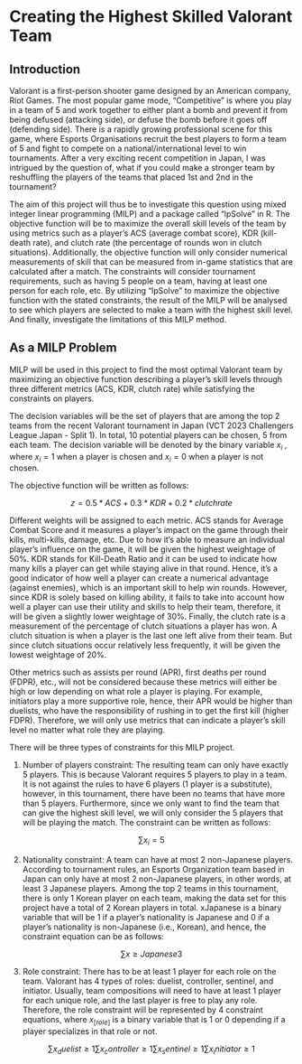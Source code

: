 # Creating the Highest Skilled Valorant Team

## Introduction 
Valorant is a first-person shooter game designed by an American company, Riot Games. The most popular game mode, “Competitive” is where you play in a team of 5 and work together to either plant a bomb and prevent it from being defused (attacking side), or defuse the bomb before it goes off (defending side). There is a rapidly growing professional scene for this game, where Esports Organisations recruit the best players to form a team of 5 and fight to compete on a national/international level to win tournaments. After a very exciting recent competition in Japan, I was intrigued by the question of, what if you could make a stronger team by reshuffling the players of the teams that placed 1st and 2nd in the tournament? 

The aim of this project will thus be to investigate this question using mixed integer linear programming (MILP) and a package called “lpSolve” in R. The objective function will be to maximize the overall skill levels of the team by using metrics such as a player’s ACS (average combat score), KDR (kill-death rate), and clutch rate (the percentage of rounds won in clutch situations). Additionally, the objective function will only consider numerical measurements of skill that can be measured from in-game statistics that are calculated after a match. The constraints will consider tournament requirements, such as having 5 people on a team, having at least one person for each role, etc. By utilizing “lpSolve” to maximize the objective function with the stated constraints, the result of the MILP will be analysed to see which players are selected to make a team with the highest skill level. And finally, investigate the limitations of this MILP method. 

## As a MILP Problem
MILP will be used in this project to find the most optimal Valorant team by maximizing an objective function describing a player’s skill levels through three different metrics (ACS, KDR, clutch rate) while satisfying the constraints on players. 

The decision variables will be the set of players that are among the top 2 teams from the recent Valorant tournament in Japan (VCT 2023 Challengers League Japan - Split 1). In total, 10 potential players can be chosen, 5 from each team. The decision variable will be denoted by the binary variable $`x_i`$ , where $`x_i = 1`$ when a player is chosen and $`x_i = 0`$ when a player is not chosen. 

The objective function will be written as follows: 
```math
z = 0.5 * ACS + 0.3 * KDR + 0.2 * clutch rate
```
Different weights will be assigned to each metric. ACS stands for Average Combat Score and it measures a player’s impact on the game through their kills, multi-kills, damage, etc. Due to how it’s able to measure an individual player’s influence on the game, it will be given the highest weightage of 50%. KDR stands for Kill-Death Ratio and it can be used to indicate how many kills a player can get while staying alive in that round. Hence, it’s a good indicator of how well a player can create a numerical advantage (against enemies), which is an important skill to help win rounds. However, since KDR is solely based on killing ability, it fails to take into account how well a player can use their utility and skills to help their team, therefore, it will be given a slightly lower weightage of 30%. Finally, the clutch rate is a measurement of the percentage of clutch situations a player has won. A clutch situation is when a player is the last one left alive from their team. But since clutch situations occur relatively less frequently, it will be given the lowest weightage of 20%. 

Other metrics such as assists per round (APR), first deaths per round (FDPR), etc., will not be considered because these metrics will either be high or low depending on what role a player is playing. For example, initiators play a more supportive role, hence, their APR would be higher than duelists, who have the responsibility of rushing in to get the first kill (higher FDPR). Therefore, we will only use metrics that can indicate a player’s skill level no matter what role they are playing. 

There will be three types of constraints for this MILP project. 
1. Number of players constraint: The resulting team can only have exactly 5 players. This is because Valorant requires 5 players to play in a team. It is not against the rules to have 6 players (1 player is a substitute), however, in this tournament, there have been no teams that have more than 5 players. Furthermore, since we only want to find the team that can give the highest skill level, we will only consider the 5 players that will be playing the match. The constraint can be written as follows:
```math
\sum x_i = 5
```
2. Nationality constraint: A team can have at most 2 non-Japanese players. According to tournament rules, an Esports Organization team based in Japan can only have at most 2 non-Japanese players, in other words, at least 3 Japanese players. Among the top 2 teams in this tournament, there is only 1 Korean player on each team, making the data set for this project have a total of 2 Korean players in total. xJapanese is a binary variable that will be 1 if a player’s nationality is Japanese and 0 if a player’s nationality is non-Japanese (i.e., Korean), and hence, the constraint equation can be as follows:
```math
\sum x \geq Japanese3
```
3. Role constraint: There has to be at least 1 player for each role on the team. Valorant has 4 types of roles: duelist, controller, sentinel, and initiator. Usually, team compositions will need to have at least 1 player for each unique role, and the last player is free to play any role. Therefore, the role constraint will be represented by 4 constraint equations, where $`x_[role]`$ is a binary variable that is 1 or 0 depending if a player specializes in that role or not.
```math
\sum x_duelist \geq 1
\sum x_controller  \geq 1
\sum x_sentinel  \geq 1
\sum x_initiator  \geq 1
```
